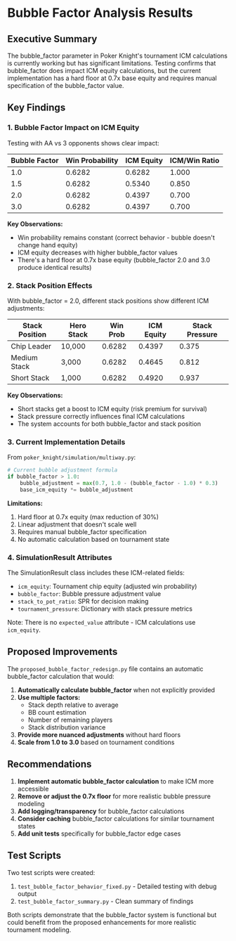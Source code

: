 # Bubble Factor Analysis Results

## Executive Summary

The bubble_factor parameter in Poker Knight's tournament ICM calculations is currently working but has significant limitations. Testing confirms that bubble_factor does impact ICM equity calculations, but the current implementation has a hard floor at 0.7x base equity and requires manual specification of the bubble_factor value.

## Key Findings

### 1. Bubble Factor Impact on ICM Equity

Testing with AA vs 3 opponents shows clear impact:

| Bubble Factor | Win Probability | ICM Equity | ICM/Win Ratio |
|---------------|-----------------|------------|---------------|
| 1.0           | 0.6282         | 0.6282     | 1.000         |
| 1.5           | 0.6282         | 0.5340     | 0.850         |
| 2.0           | 0.6282         | 0.4397     | 0.700         |
| 3.0           | 0.6282         | 0.4397     | 0.700         |

**Key Observations:**
- Win probability remains constant (correct behavior - bubble doesn't change hand equity)
- ICM equity decreases with higher bubble_factor values
- There's a hard floor at 0.7x base equity (bubble_factor 2.0 and 3.0 produce identical results)

### 2. Stack Position Effects

With bubble_factor = 2.0, different stack positions show different ICM adjustments:

| Stack Position | Hero Stack | Win Prob | ICM Equity | Stack Pressure |
|----------------|------------|----------|------------|----------------|
| Chip Leader    | 10,000     | 0.6282   | 0.4397     | 0.375          |
| Medium Stack   | 3,000      | 0.6282   | 0.4645     | 0.812          |
| Short Stack    | 1,000      | 0.6282   | 0.4920     | 0.937          |

**Key Observations:**
- Short stacks get a boost to ICM equity (risk premium for survival)
- Stack pressure correctly influences final ICM calculations
- The system accounts for both bubble_factor and stack position

### 3. Current Implementation Details

From `poker_knight/simulation/multiway.py`:

```python
# Current bubble adjustment formula
if bubble_factor > 1.0:
    bubble_adjustment = max(0.7, 1.0 - (bubble_factor - 1.0) * 0.3)
    base_icm_equity *= bubble_adjustment
```

**Limitations:**
1. Hard floor at 0.7x equity (max reduction of 30%)
2. Linear adjustment that doesn't scale well
3. Requires manual bubble_factor specification
4. No automatic calculation based on tournament state

### 4. SimulationResult Attributes

The SimulationResult class includes these ICM-related fields:
- `icm_equity`: Tournament chip equity (adjusted win probability)
- `bubble_factor`: Bubble pressure adjustment value
- `stack_to_pot_ratio`: SPR for decision making
- `tournament_pressure`: Dictionary with stack pressure metrics

Note: There is no `expected_value` attribute - ICM calculations use `icm_equity`.

## Proposed Improvements

The `proposed_bubble_factor_redesign.py` file contains an automatic bubble_factor calculation that would:

1. **Automatically calculate bubble_factor** when not explicitly provided
2. **Use multiple factors:**
   - Stack depth relative to average
   - BB count estimation
   - Number of remaining players
   - Stack distribution variance
3. **Provide more nuanced adjustments** without hard floors
4. **Scale from 1.0 to 3.0** based on tournament conditions

## Recommendations

1. **Implement automatic bubble_factor calculation** to make ICM more accessible
2. **Remove or adjust the 0.7x floor** for more realistic bubble pressure modeling
3. **Add logging/transparency** for bubble_factor calculations
4. **Consider caching** bubble_factor calculations for similar tournament states
5. **Add unit tests** specifically for bubble_factor edge cases

## Test Scripts

Two test scripts were created:
1. `test_bubble_factor_behavior_fixed.py` - Detailed testing with debug output
2. `test_bubble_factor_summary.py` - Clean summary of findings

Both scripts demonstrate that the bubble_factor system is functional but could benefit from the proposed enhancements for more realistic tournament modeling.